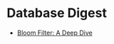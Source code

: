 # Database Digest

- [Bloom Filter: A Deep Dive](https://www.kirupa.com/data_structures_algorithms/bloom_filter.htm?utm_source=bonobopress&utm_medium=newsletter&utm_campaign=2016)
